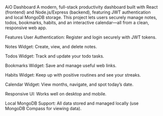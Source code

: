 AiO Dashboard
A modern, full-stack productivity dashboard built with React (frontend) and Node.js/Express (backend), featuring JWT authentication and local MongoDB storage. This project lets users securely manage notes, todos, bookmarks, habits, and an interactive calendar—all from a clean, responsive web app.

Features
User Authentication: Register and login securely with JWT tokens.

Notes Widget: Create, view, and delete notes.

Todos Widget: Track and update your todo tasks.

Bookmarks Widget: Save and manage useful web links.

Habits Widget: Keep up with positive routines and see your streaks.

Calendar Widget: View months, navigate, and spot today’s date.

Responsive UI: Works well on desktop and mobile.

Local MongoDB Support: All data stored and managed locally (use MongoDB Compass for viewing data).
